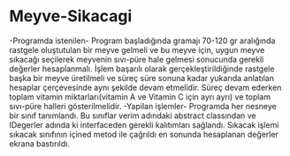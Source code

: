 # Meyve-Sikacagi

-Programda istenilen-
Program başladığında gramajı 70-120 gr aralığında rastgele oluştutulan bir meyve 
gelmeli ve bu meyve için, uygun meyve sıkacağı
seçilerek meyvenin sıvı-püre hale gelmesi sonucunda gerekli değerler hesaplanmalı.
İşlem başarılı olarak gerçekleştirildiğinde rastgele başka bir meyve üretilmeli ve süreç süre 
sonuna kadar yukarıda anlatılan hesaplar çerçevesinde aynı şekilde devam etmelidir. Süreç devam ederken toplam vitamin miktarları(vitamin A ve Vitamin C için ayrı ayrı) ve toplam 
sıvı-püre halleri gösterilmelidir.
-Yapilan işlemler-
Programda her nesneye bir sınıf tanımlandı. Bu sınıflar verim adındaki abstract classından ve IDegerler adında ki interfaceden gerekli kalıtımları sağlandı. 
Sıkacak işlemi sıkacak sınıfının içined metod ile çağrıldı en sonunda hesaplanan değerler ekrana bastırıldı.
